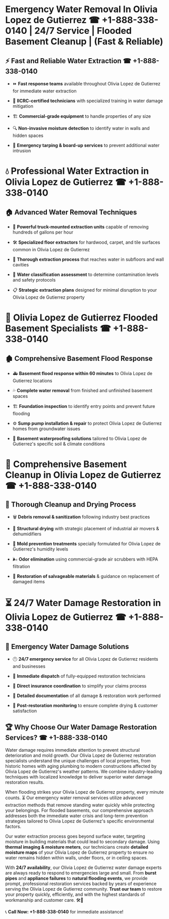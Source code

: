 # Emergency Water Removal In Olivia Lopez de Gutierrez ☎ +1-888-338-0140 | 24/7 Service | Flooded Basement Cleanup | (Fast & Reliable)  

## ⚡ Fast and Reliable Water Extraction ☎ +1-888-338-0140  
- ⏩ **Fast response teams** available throughout Olivia Lopez de Gutierrez for immediate water extraction  
- 🏅 **IICRC-certified technicians** with specialized training in water damage mitigation  
- 🏗️ **Commercial-grade equipment** to handle properties of any size  
- 🔍 **Non-invasive moisture detection** to identify water in walls and hidden spaces  
- 🛑 **Emergency tarping & board-up services** to prevent additional water intrusion  

# 💧 Professional Water Extraction in Olivia Lopez de Gutierrez ☎ +1-888-338-0140  

## 🏠 Advanced Water Removal Techniques  
- 🚛 **Powerful truck-mounted extraction units** capable of removing hundreds of gallons per hour  
- 🛠️ **Specialized floor extractors** for hardwood, carpet, and tile surfaces common in Olivia Lopez de Gutierrez  
- 📏 **Thorough extraction process** that reaches water in subfloors and wall cavities  
- 🧪 **Water classification assessment** to determine contamination levels and safety protocols  
- 📋 **Strategic extraction plans** designed for minimal disruption to your Olivia Lopez de Gutierrez property  

# 🌊 Olivia Lopez de Gutierrez Flooded Basement Specialists ☎ +1-888-338-0140  

## 🏚️ Comprehensive Basement Flood Response  
- 🚑 **Basement flood response within 60 minutes** to Olivia Lopez de Gutierrez locations  
- 💦 **Complete water removal** from finished and unfinished basement spaces  
- 🏗️ **Foundation inspection** to identify entry points and prevent future flooding  
- ⚙️ **Sump pump installation & repair** to protect Olivia Lopez de Gutierrez homes from groundwater issues  
- 🌱 **Basement waterproofing solutions** tailored to Olivia Lopez de Gutierrez's specific soil & climate conditions  

# 🧹 Comprehensive Basement Cleanup in Olivia Lopez de Gutierrez ☎ +1-888-338-0140  

## 🔄 Thorough Cleanup and Drying Process  
- 🗑️ **Debris removal & sanitization** following industry best practices  
- 💨 **Structural drying** with strategic placement of industrial air movers & dehumidifiers  
- 🦠 **Mold prevention treatments** specially formulated for Olivia Lopez de Gutierrez's humidity levels  
- 🌬️ **Odor elimination** using commercial-grade air scrubbers with HEPA filtration  
- 🔧 **Restoration of salvageable materials** & guidance on replacement of damaged items  

# ⏳ 24/7 Water Damage Restoration in Olivia Lopez de Gutierrez ☎ +1-888-338-0140  

## 🚀 Emergency Water Damage Solutions  
- 🕛 **24/7 emergency service** for all Olivia Lopez de Gutierrez residents and businesses  
- 🚒 **Immediate dispatch** of fully-equipped restoration technicians  
- 🏦 **Direct insurance coordination** to simplify your claims process  
- 📜 **Detailed documentation** of all damage & restoration work performed  
- 🔎 **Post-restoration monitoring** to ensure complete drying & customer satisfaction  

## 🏆 Why Choose Our Water Damage Restoration Services? ☎ +1-888-338-0140  
Water damage requires immediate attention to prevent structural deterioration and mold growth. Our Olivia Lopez de Gutierrez restoration specialists understand the unique challenges of local properties, from historic homes with aging plumbing to modern constructions affected by Olivia Lopez de Gutierrez's weather patterns. We combine industry-leading techniques with localized knowledge to deliver superior water damage restoration results.  

When flooding strikes your Olivia Lopez de Gutierrez property, every minute counts. ⏳ Our emergency water removal services utilize advanced extraction methods that remove standing water quickly while protecting your belongings. For flooded basements, our comprehensive approach addresses both the immediate water crisis and long-term prevention strategies tailored to Olivia Lopez de Gutierrez's specific environmental factors.  

Our water extraction process goes beyond surface water, targeting moisture in building materials that could lead to secondary damage. Using **thermal imaging & moisture meters**, our technicians create **detailed moisture maps** of your Olivia Lopez de Gutierrez property to ensure no water remains hidden within walls, under floors, or in ceiling spaces.  

With **24/7 availability**, our Olivia Lopez de Gutierrez water damage experts are always ready to respond to emergencies large and small. From **burst pipes** and **appliance failures** to **natural flooding events**, we provide prompt, professional restoration services backed by years of experience serving the Olivia Lopez de Gutierrez community. **Trust our team** to restore your property quickly, efficiently, and with the highest standards of workmanship and customer care. 🛠️💪  

📞 **Call Now: +1-888-338-0140** for immediate assistance!